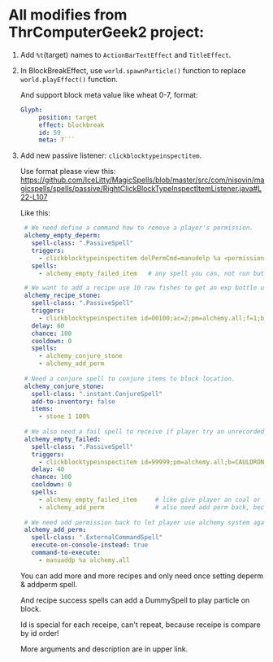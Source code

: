 # All modifies from ThrComputerGeek2 project:
1) Add `%t`(target) names to `ActionBarTextEffect` and `TitleEffect`.
2) In BlockBreakEffect, use `world.spawnParticle()` function to replace `world.playEffect()` function.

   And support block meta value like wheat 0-7, format:
   ```yaml
   Glyph:
        position: target
        effect: blockbreak
        id: 59
        meta: 7```
3) Add new passive listener: `clickblocktypeinspectitem`.

   Use format please view this: https://github.com/IceLitty/MagicSpells/blob/master/src/com/nisovin/magicspells/spells/passive/RightClickBlockTypeInspectItemListener.java#L22-L107
   
   Like this:
   ```yaml
    # We need define a command how to remove a player's permission.
    alchemy_empty_deperm:
      spell-class: ".PassiveSpell"
      triggers:
        - clickblocktypeinspectitem delPermCmd=manudelp %a <permission>
      spells:
        - alchemy_empty_failed_item   # any spell you can, not run but magicspells need at least once in passive spell.
   
    # We want to add a recipe use 10 raw fishes to get an exp bottle use stone.
    alchemy_recipe_stone:
      spell-class: ".PassiveSpell"
      triggers:
        - clickblocktypeinspectitem id=00100;ac=2;pm=alchemy.all;f=1;b=CAULDRON:1,CAULDRON:2,CAULDRON:3;i=RAW_FISH:10;m=1;mc=0.33
      delay: 60
      chance: 100
      cooldown: 0
      spells:
        - alchemy_conjure_stone
        - alchemy_add_perm
     
    # Need a conjure spell to conjure items to block location.
    alchemy_conjure_stone:
      spell-class: ".instant.ConjureSpell"
      add-to-inventory: false
      items:
        - stone 1 100%
     
    # We also need a fail spell to receive if player try an unrecorded recipe.
    alchemy_empty_failed:
      spell-class: ".PassiveSpell"
      triggers:
        - clickblocktypeinspectitem id=99999;pm=alchemy.all;b=CAULDRON:1,CAULDRON:2,CAULDRON:3;i=air:0;m=1;mc=0;noc=1
      delay: 40
      chance: 100
      cooldown: 0
      spells:
        - alchemy_empty_failed_item     # like give player an coal or empty.
        - alchemy_add_perm              # also need add perm back, because if recipe is not match, spell will not called.
     
    # We need add permission back to let player use alchemy system again.
    alchemy_add_perm:
      spell-class: ".ExternalCommandSpell"
      execute-on-console-instead: true
      command-to-execute:
        - manuaddp %a alchemy.all
   ```
   
   You can add more and more recipes and only need once setting deperm & addperm spell.
   
   And recipe success spells can add a DummySpell to play particle on block.
   
   Id is special for each receipe, can't repeat, because receipe is compare by id order!
   
   More arguments and description are in upper link.
   
